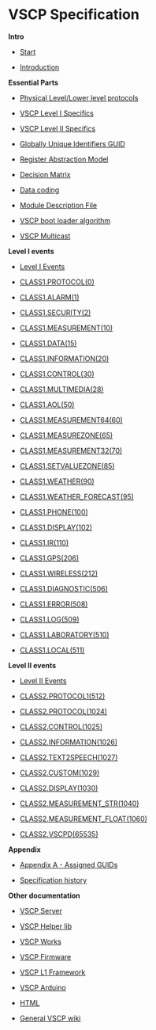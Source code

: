 # VSCP Specification

**Intro**


*  [Start](start)

*  [Introduction](introduction)

**Essential Parts**


*  [ Physical Level/Lower level protocols](physical_level_lower_level_protocols )

*  [ VSCP Level I Specifics](vscp_level_i_specifics )

*  [ VSCP Level II Specifics](level_ii_specifics )

*  [ Globally Unique Identifiers GUID](globally_unique_identifiers )

*  [ Register Abstraction Model](register_abstraction_model )

*  [ Decision Matrix](decision_matrix )

*  [ Data coding](data_coding )

*  [ Module Description File](module_description_file )

*  [ VSCP boot loader algorithm](vscp_boot_loader_algorithm )

*  [ VSCP Multicast](vscp_multicast )

**Level I events**


*  [ Level I Events](level_i_events )

*  [ CLASS1.PROTOCOL(0)](class1.protocol )

*  [ CLASS1.ALARM(1)](class1.alarm )

*  [ CLASS1.SECURITY(2)](class1.security )

*  [ CLASS1.MEASUREMENT(10)](class1.measurement )

*  [ CLASS1.DATA(15)](class1.data )

*  [ CLASS1.INFORMATION(20)](class1.information )

*  [ CLASS1.CONTROL(30)](class1.control )

*  [ CLASS1.MULTIMEDIA(28)](class1.multimedia )

*  [ CLASS1.AOL(50)](class1.aol )

*  [ CLASS1.MEASUREMENT64(60)](class1.measurement64 )

*  [ CLASS1.MEASUREZONE(65)](class1.measurezone )

*  [ CLASS1.MEASUREMENT32(70)](class1.measurement32 )

*  [ CLASS1.SETVALUEZONE(85)](class1.setvaluezone )

*  [ CLASS1.WEATHER(90)](class1.weather )

*  [ CLASS1.WEATHER_FORECAST(95)](class1.weather_forecast )

*  [ CLASS1.PHONE(100)](class1.phone )

*  [ CLASS1.DISPLAY(102)](class1.display )

*  [ CLASS1.IR(110)](class1.ir )

*  [ CLASS1.GPS(206)](class1.gps )

*  [ CLASS1.WIRELESS(212)](class1.wireless )

*  [ CLASS1.DIAGNOSTIC(506)](class1.diagnostic )

*  [ CLASS1.ERROR(508)](class1.error )

*  [ CLASS1.LOG(509)](class1.log )

*  [ CLASS1.LABORATORY(510)](class1.laboratory )

*  [ CLASS1.LOCAL(511)](class1.local )

**Level II events**


*  [ Level II Events](level_ii_events )

*  [ CLASS2.PROTOCOL1(512)](class2.protocol1 )

*  [ CLASS2.PROTOCOL(1024)](class2.protocol )

*  [ CLASS2.CONTROL(1025)](class2.control )

*  [ CLASS2.INFORMATION(1026)](class2.information )

*  [ CLASS2.TEXT2SPEECH(1027)](class2.text2speech )

*  [ CLASS2.CUSTOM(1029)](class2.custom )

*  [ CLASS2.DISPLAY(1030)](class2.display )

*  [ CLASS2.MEASUREMENT_STR(1040)](class2.measurement_str )

*  [ CLASS2.MEASUREMENT_FLOAT(1060)](class2.measurement_float )

*  [CLASS2.VSCPD(65535)](class2.vscpd)
           

**Appendix**


*  [Appendix A - Assigned GUIDs](appendix_a)

*  [Specification history](vscp_specification_history)
			

**Other documentation**


*  [ VSCP Server](https///www.vscp.org/docs/vscpd/doku.php?id=start )

*  [ VSCP Helper lib](https///www.vscp.org/docs/vscphelper/doku.php?id=start )

*  [ VSCP Works](https///www.vscp.org/docs/vscpworks/doku.php?id=start )

*  [ VSCP Firmware](https///www.vscp.org/docs/vscpfirmware/doku.php )

*  [ VSCP L1 Framework](https///github.com/BlueAndi/vscp-framework/blob/master/README.md )

*  [ VSCP Arduino](https///github.com/BlueAndi/vscp-arduino )

*  [ HTML ](https///www.vscp.org/docs/html5/doku.php )

*  [ General VSCP wiki ](https///www.vscp.org/wiki/doku.php )
       
      
